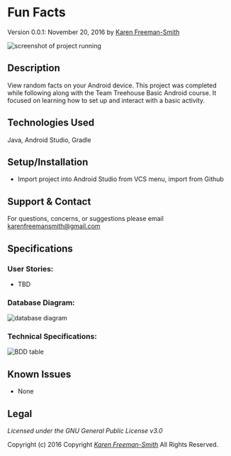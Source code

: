 # Fun Facts
Version 0.0.1: November 20, 2016
by [Karen Freeman-Smith](https://karenfreemansmith.github.io)

![screenshot of project running](screenshot.png)

## Description
View random facts on your Android device. This project was completed while following along with the Team Treehouse Basic Android course. It focused on learning how to set up and interact with a basic activity.

## Technologies Used
Java, Android Studio, Gradle

## Setup/Installation
* Import project into Android Studio from VCS menu, import from Github

## Support & Contact
For questions, concerns, or suggestions please email karenfreemansmith@gmail.com

## Specifications
### User Stories:
* TBD

### Database Diagram:
![database diagram](http://ondras.zarovi.cz/sql/demo/)

### Technical Specifications:
![BDD table](http://www.tablesgenerator.com/markdown_tables)

## Known Issues
* None

## Legal
*Licensed under the GNU General Public License v3.0*

Copyright (c) 2016 Copyright _[Karen Freeman-Smith](https://karenfreemansmith.github.io)_ All Rights Reserved.
